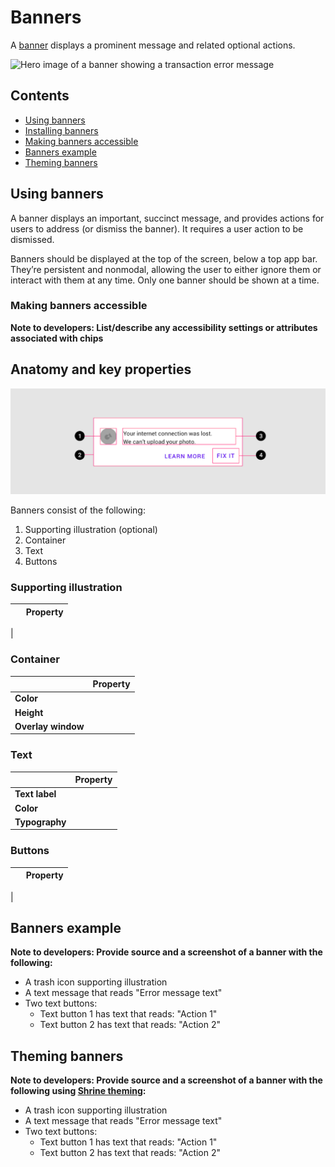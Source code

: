 <!--docs:
title: "Material Banners"
layout: detail
section: components
excerpt: "A banner displays a prominent message and related optional actions."
iconId: 
path: /catalog/material-banners/
-->

# Banners

A [banner](https://material.io/components/banners) displays a prominent message and related optional actions.

![Hero image of a banner showing a transaction error message](assets/banner_hero.png)

## Contents

* [Using banners](#using-banners)
* [Installing banners](#installing-banners)
* [Making banners accessible](#making-banners-accessible)
* [Banners example](#banners-example)
* [Theming banners](#theming-banners)

## Using banners

A banner displays an important, succinct message, and provides actions for users to address (or dismiss the banner). It requires a user action to be dismissed.

Banners should be displayed at the top of the screen, below a top app bar. They’re persistent and nonmodal, allowing the user to either ignore them or interact with them at any time. Only one banner should be shown at a time.


### Making banners accessible

**Note to developers: List/describe any accessibility settings or attributes associated with chips**

## Anatomy and key properties

![Banners anatomy diagram](assets/banners_anatomy.png)

Banners consist of the following:

1. Supporting illustration (optional)
2. Container
3. Text
4. Buttons


### Supporting illustration

&nbsp;         | Property
-------------- | ------------------------ 
 | 

### Container

&nbsp; | Property
------ | --------- 
**Color** |  
**Height** |  
**Overlay window** |


### Text

&nbsp;         | Property
-------------- | ------------------------ 
**Text label** | 
**Color**      | 
**Typography** | 



### Buttons

&nbsp;         | Property
-------------- | ------------------------ 
 | 


## Banners example

**Note to developers: Provide source and a screenshot of a banner with the following:**
* A trash icon supporting illustration
* A text message that reads "Error message text"
* Two text buttons:
    * Text button 1 has text that reads: "Action 1"
    * Text button 2 has text that reads: "Action 2"


## Theming banners

**Note to developers: Provide source and a screenshot of a banner with the following using [Shrine theming](https://material.io/design/material-studies/shrine.html):**
* A trash icon supporting illustration
* A text message that reads "Error message text"
* Two text buttons:
    * Text button 1 has text that reads: "Action 1"
    * Text button 2 has text that reads: "Action 2"


